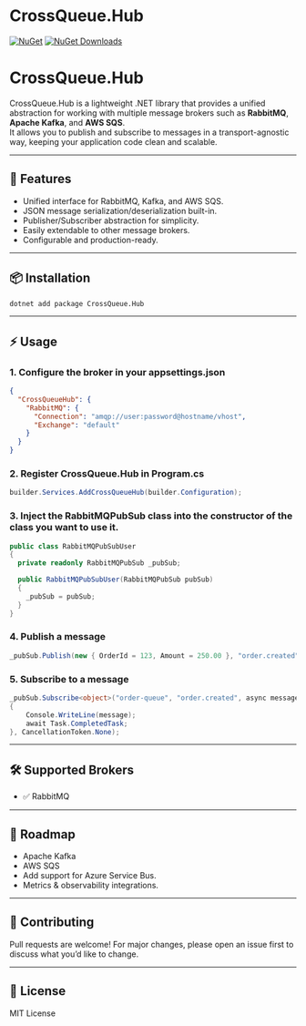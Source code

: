 # CrossQueue.Hub

[![NuGet](https://img.shields.io/nuget/v/CrossQueue.Hub.svg)](https://www.nuget.org/packages/CrossQueue.Hub)
[![NuGet Downloads](https://img.shields.io/nuget/dt/CrossQueue.Hub.svg)](https://www.nuget.org/packages/CrossQueue.Hub)

# CrossQueue.Hub

CrossQueue.Hub is a lightweight .NET library that provides a unified abstraction for working with multiple message brokers such as **RabbitMQ**, **Apache Kafka**, and **AWS SQS**.  
It allows you to publish and subscribe to messages in a transport-agnostic way, keeping your application code clean and scalable.

---

## 🚀 Features
- Unified interface for RabbitMQ, Kafka, and AWS SQS.
- JSON message serialization/deserialization built-in.
- Publisher/Subscriber abstraction for simplicity.
- Easily extendable to other message brokers.
- Configurable and production-ready.

---

## 📦 Installation
```bash
dotnet add package CrossQueue.Hub
```

---

## ⚡ Usage

### 1. Configure the broker in your appsettings.json
```json
{
  "CrossQueueHub": {
    "RabbitMQ": {
      "Connection": "amqp://user:password@hostname/vhost",
      "Exchange": "default"
    }
  }
}
```

### 2. Register CrossQueue.Hub in Program.cs
```csharp
builder.Services.AddCrossQueueHub(builder.Configuration);
```

### 3. Inject the RabbitMQPubSub class into the constructor of the class you want to use it.
```csharp
public class RabbitMQPubSubUser
{
  private readonly RabbitMQPubSub _pubSub;

  public RabbitMQPubSubUser(RabbitMQPubSub pubSub)
  {
    _pubSub = pubSub;
  }
}
```

### 4. Publish a message
```csharp
_pubSub.Publish(new { OrderId = 123, Amount = 250.00 }, "order.created");
```

### 5. Subscribe to a message
```csharp
_pubSub.Subscribe<object>("order-queue", "order.created", async message =>
{
    Console.WriteLine(message);
    await Task.CompletedTask;
}, CancellationToken.None);
```

---

## 🛠 Supported Brokers
- ✅ RabbitMQ  

---

## 📖 Roadmap
- Apache Kafka  
- AWS SQS  
- Add support for Azure Service Bus.
- Metrics & observability integrations.

---

## 🤝 Contributing
Pull requests are welcome! For major changes, please open an issue first to discuss what you’d like to change.

---

## 📜 License
MIT License